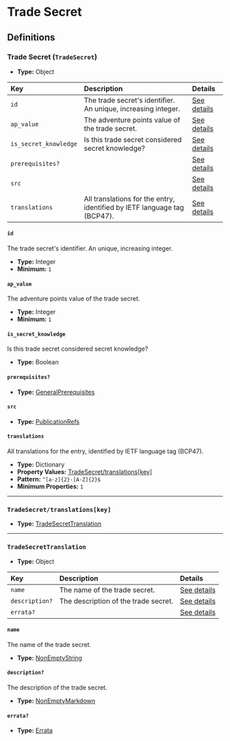 # Trade Secret

## Definitions

### <a name="TradeSecret"></a> Trade Secret (`TradeSecret`)

- **Type:** Object

Key | Description | Details
:-- | :-- | :--
`id` | The trade secret's identifier. An unique, increasing integer. | <a href="#TradeSecret/id">See details</a>
`ap_value` | The adventure points value of the trade secret. | <a href="#TradeSecret/ap_value">See details</a>
`is_secret_knowledge` | Is this trade secret considered secret knowledge? | <a href="#TradeSecret/is_secret_knowledge">See details</a>
`prerequisites?` |  | <a href="#TradeSecret/prerequisites">See details</a>
`src` |  | <a href="#TradeSecret/src">See details</a>
`translations` | All translations for the entry, identified by IETF language tag (BCP47). | <a href="#TradeSecret/translations">See details</a>

#### <a name="TradeSecret/id"></a> `id`

The trade secret's identifier. An unique, increasing integer.

- **Type:** Integer
- **Minimum:** `1`

#### <a name="TradeSecret/ap_value"></a> `ap_value`

The adventure points value of the trade secret.

- **Type:** Integer
- **Minimum:** `1`

#### <a name="TradeSecret/is_secret_knowledge"></a> `is_secret_knowledge`

Is this trade secret considered secret knowledge?

- **Type:** Boolean

#### <a name="TradeSecret/prerequisites"></a> `prerequisites?`

- **Type:** <a href="../../_Prerequisite.md#GeneralPrerequisites">GeneralPrerequisites</a>

#### <a name="TradeSecret/src"></a> `src`

- **Type:** <a href="../../source/_PublicationRef.md#PublicationRefs">PublicationRefs</a>

#### <a name="TradeSecret/translations"></a> `translations`

All translations for the entry, identified by IETF language tag (BCP47).

- **Type:** Dictionary
- **Property Values:** <a href="#TradeSecret/translations[key]">TradeSecret/translations[key]</a>
- **Pattern:** `^[a-z]{2}-[A-Z]{2}$`
- **Minimum Properties:** `1`

---

### <a name="TradeSecret/translations[key]"></a> `TradeSecret/translations[key]`

- **Type:** <a href="#TradeSecretTranslation">TradeSecretTranslation</a>

---

### <a name="TradeSecretTranslation"></a> `TradeSecretTranslation`

- **Type:** Object

Key | Description | Details
:-- | :-- | :--
`name` | The name of the trade secret. | <a href="#TradeSecretTranslation/name">See details</a>
`description?` | The description of the trade secret. | <a href="#TradeSecretTranslation/description">See details</a>
`errata?` |  | <a href="#TradeSecretTranslation/errata">See details</a>

#### <a name="TradeSecretTranslation/name"></a> `name`

The name of the trade secret.

- **Type:** <a href="../../_NonEmptyString.md#NonEmptyString">NonEmptyString</a>

#### <a name="TradeSecretTranslation/description"></a> `description?`

The description of the trade secret.

- **Type:** <a href="../../_NonEmptyString.md#NonEmptyMarkdown">NonEmptyMarkdown</a>

#### <a name="TradeSecretTranslation/errata"></a> `errata?`

- **Type:** <a href="../../source/_Erratum.md#Errata">Errata</a>
